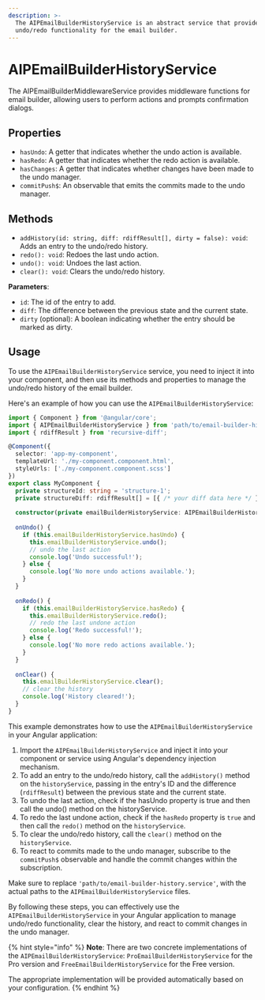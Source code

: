 ```yaml
---
description: >-
  The AIPEmailBuilderHistoryService is an abstract service that provides an
  undo/redo functionality for the email builder.
---
```


# AIPEmailBuilderHistoryService

The AIPEmailBuilderMiddlewareService provides middleware functions for email builder, allowing users to perform actions and prompts confirmation dialogs.

## Properties

* `hasUndo`: A getter that indicates whether the undo action is available.
* `hasRedo`: A getter that indicates whether the redo action is available.
* `hasChanges`: A getter that indicates whether changes have been made to the undo manager.
* `commitPush$`: An observable that emits the commits made to the undo manager.

## Methods

* `addHistory(id: string, diff: rdiffResult[], dirty = false): void`: Adds an entry to the undo/redo history.
* `redo(): void`: Redoes the last undo action.
* `undo(): void`: Undoes the last action.
* `clear(): void`: Clears the undo/redo history.

**Parameters**:

* `id`: The id of the entry to add.
* `diff`: The difference between the previous state and the current state.
* `dirty` (optional): A boolean indicating whether the entry should be marked as dirty.

## Usage

To use the `AIPEmailBuilderHistoryService` service, you need to inject it into your component, and then use its methods and properties to manage the undo/redo history of the email builder.

Here's an example of how you can use the `AIPEmailBuilderHistoryService`:

```typescript
import { Component } from '@angular/core';
import { AIPEmailBuilderHistoryService } from 'path/to/email-builder-history.service';
import { rdiffResult } from 'recursive-diff';

@Component({
  selector: 'app-my-component',
  templateUrl: './my-component.component.html',
  styleUrls: ['./my-component.component.scss']
})
export class MyComponent {
  private structureId: string = 'structure-1';
  private structureDiff: rdiffResult[] = [{ /* your diff data here */ }];
​
  constructor(private emailBuilderHistoryService: AIPEmailBuilderHistoryService) {}
​
  onUndo() {
    if (this.emailBuilderHistoryService.hasUndo) {
      this.emailBuilderHistoryService.undo();
      // undo the last action
      console.log('Undo successful!');
    } else {
      console.log('No more undo actions available.');
    }
  }
​
  onRedo() {
    if (this.emailBuilderHistoryService.hasRedo) {
      this.emailBuilderHistoryService.redo();
      // redo the last undone action
      console.log('Redo successful!');
    } else {
      console.log('No more redo actions available.');
    }
  }
​
  onClear() {
    this.emailBuilderHistoryService.clear();
    // clear the history
    console.log('History cleared!');
  }
}
```

This example demonstrates how to use the `AIPEmailBuilderHistoryService` in your Angular application:

1. Import the `AIPEmailBuilderHistoryService` and inject it into your component or service using Angular's dependency injection mechanism.
2. To add an entry to the undo/redo history, call the `addHistory()` method on the `historyService`, passing in the entry's ID and the difference (`rdiffResult`) between the previous state and the current state.
3. To undo the last action, check if the hasUndo property is true and then call the undo() method on the historyService.
4. To redo the last undone action, check if the `hasRedo` property is `true` and then call the `redo()` method on the `historyService`.
5. To clear the undo/redo history, call the `clear()` method on the `historyService`.
6. To react to commits made to the undo manager, subscribe to the `commitPush$` observable and handle the commit changes within the subscription.

Make sure to replace `'path/to/email-builder-history.service'`, with the actual paths to the `AIPEmailBuilderHistoryService` files.

By following these steps, you can effectively use the `AIPEmailBuilderHistoryService` in your Angular application to manage undo/redo functionality, clear the history, and react to commit changes in the undo manager.

{% hint style="info" %}
**Note**: There are two concrete implementations of the `AIPEmailBuilderHistoryService`: `ProEmailBuilderHistoryService` for the Pro version and `FreeEmailBuilderHistoryService` for the Free version.&#x20;

The appropriate implementation will be provided automatically based on your configuration.
{% endhint %}
